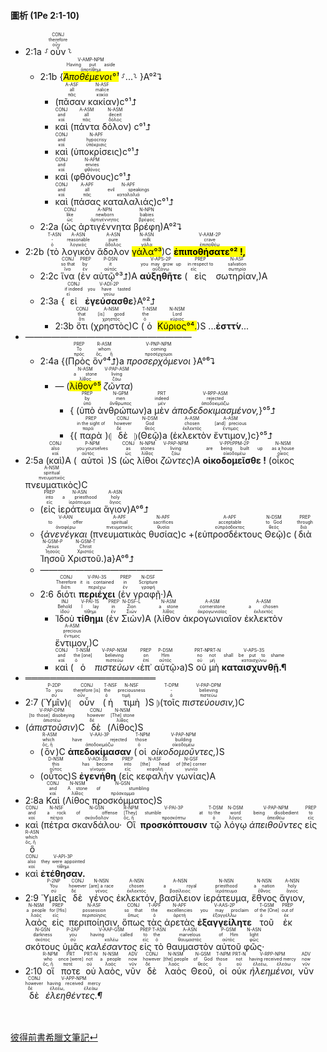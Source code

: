 #### 圖析 (1Pe 2:1-10)
- <rt>2:1a</rt> ⸉<RUBY><ruby><ruby>οὖν<rt>οὖν</rt></ruby><rt>therefore</rt></ruby><rt>CONJ</rt></RUBY>⸊
	- <rt>2:1b</rt> {<RUBY><ruby><ruby><mark><em>Ἀποθέμενοι°¹</em></mark><rt>ἀποτίθημι</rt></ruby><rt>Having put aside</rt></ruby><rt>V-AMP-NPM</rt></RUBY> ⸉...⸊ }A°²⮧
		- (<RUBY><ruby><ruby>πᾶσαν<rt>πᾶς</rt></ruby><rt>all</rt></ruby><rt>A-ASF</rt></RUBY> <RUBY><ruby><ruby>κακίαν<rt>κακία</rt></ruby><rt>malice</rt></ruby><rt>N-ASF</rt></RUBY>)c°¹⮥
		- <RUBY><ruby><ruby>καὶ<rt>καί</rt></ruby><rt>and</rt></ruby><rt>CONJ</rt></RUBY> (<RUBY><ruby><ruby>πάντα<rt>πᾶς</rt></ruby><rt>all</rt></ruby><rt>A-ASM</rt></RUBY> <RUBY><ruby><ruby>δόλον<rt>δόλος</rt></ruby><rt>deceit</rt></ruby><rt>N-ASM</rt></RUBY>) c°¹⮥
		- <RUBY><ruby><ruby>καὶ<rt>καί</rt></ruby><rt>and</rt></ruby><rt>CONJ</rt></RUBY> (<RUBY><ruby><ruby>ὑποκρίσεις<rt>ὑπόκρισις</rt></ruby><rt>hypocrisy</rt></ruby><rt>N-APF</rt></RUBY>)c°¹⮥
		- <RUBY><ruby><ruby>καὶ<rt>καί</rt></ruby><rt>and</rt></ruby><rt>CONJ</rt></RUBY> (<RUBY><ruby><ruby>φθόνους<rt>φθόνος</rt></ruby><rt>envies</rt></ruby><rt>N-APM</rt></RUBY>)c°¹⮥
		- <RUBY><ruby><ruby>καὶ<rt>καί</rt></ruby><rt>and</rt></ruby><rt>CONJ</rt></RUBY> (<RUBY><ruby><ruby>πάσας<rt>πᾶς</rt></ruby><rt>all</rt></ruby><rt>A-APF</rt></RUBY> <RUBY><ruby><ruby>καταλαλιάς<rt>καταλαλιά</rt></ruby><rt>evil speakings</rt></ruby><rt>N-APF</rt></RUBY>)c°¹⮥
	- <rt>2:2a</rt> (<RUBY><ruby><ruby>ὡς<rt>ὡς</rt></ruby><rt>like</rt></ruby><rt>CONJ</rt></RUBY> <RUBY><ruby><ruby>ἀρτιγέννητα<rt>ἀρτιγέννητος</rt></ruby><rt>newborn</rt></ruby><rt>A-NPN</rt></RUBY> <RUBY><ruby><ruby>βρέφη<rt>βρέφος</rt></ruby><rt>babies</rt></ruby><rt>N-NPN</rt></RUBY>)A°²⮧
- <rt>2:2b</rt> (<RUBY><ruby><ruby>τὸ<rt>ὁ</rt></ruby><rt>-</rt></ruby><rt>T-ASN</rt></RUBY> <RUBY><ruby><ruby>λογικὸν<rt>λογικός</rt></ruby><rt>reasonable</rt></ruby><rt>A-ASN</rt></RUBY> <RUBY><ruby><ruby>ἄδολον<rt>ἄδολος</rt></ruby><rt>pure</rt></ruby><rt>A-ASN</rt></RUBY> <RUBY><ruby><ruby><mark>γάλα°³</mark><rt>γάλα</rt></ruby><rt>milk</rt></ruby><rt>N-ASN</rt></RUBY>)C <RUBY><ruby><ruby><mark><strong>ἐπιποθήσατε°² !,</strong></mark><rt>ἐπιποθέω</rt></ruby><rt>crave</rt></ruby><rt>V-AAM-2P</rt></RUBY> 
	- <rt>2:2c</rt> <RUBY><ruby><ruby>ἵνα<rt>ἵνα</rt></ruby><rt>so that</rt></ruby><rt>CONJ</rt></RUBY> (<RUBY><ruby><ruby>ἐν<rt>ἐν</rt></ruby><rt>by</rt></ruby><rt>PREP</rt></RUBY> <RUBY><ruby><ruby>αὐτῷ°³⮥<rt>αὐτός</rt></ruby><rt>it</rt></ruby><rt>P-DSN</rt></RUBY>)A <RUBY><ruby><ruby><strong>αὐξηθῆτε</strong><rt>αὐξάνω</rt></ruby><rt>you may grow up</rt></ruby><rt>V-APS-2P</rt></RUBY> (<RUBY><ruby><ruby>εἰς<rt>εἰς</rt></ruby><rt>in respect to</rt></ruby><rt>PREP</rt></RUBY> <RUBY><ruby><ruby>σωτηρίαν,<rt>σωτηρία</rt></ruby><rt>salvation</rt></ruby><rt>N-ASF</rt></RUBY>)A
	- <rt>2:3a</rt> {<RUBY><ruby><ruby>εἰ<rt>εἰ</rt></ruby><rt>if indeed</rt></ruby><rt>CONJ</rt></RUBY> <RUBY><ruby><ruby><strong>ἐγεύσασθε</strong><rt>γεύω</rt></ruby><rt>you have tasted</rt></ruby><rt>V-ADI-2P</rt></RUBY>}A°²⮥
		- <rt>2:3b</rt> <RUBY><ruby><ruby>ὅτι<rt>ὅτι</rt></ruby><rt>that</rt></ruby><rt>CONJ</rt></RUBY> (<RUBY><ruby><ruby>χρηστὸς<rt>χρηστός</rt></ruby><rt>[is] good</rt></ruby><rt>A-NSM</rt></RUBY>)C (<RUBY><ruby><ruby>ὁ<rt>ὁ</rt></ruby><rt>the</rt></ruby><rt>T-NSM</rt></RUBY> <RUBY><ruby><ruby><mark>Κύριος°⁴.</mark><rt>κύριος</rt></ruby><rt>Lord</rt></ruby><rt>N-NSM</rt></RUBY>)S ...**ἐσττ́ν**...
- ———————————————————
	- <rt>2:4a</rt> {(<RUBY><ruby><ruby>Πρὸς<rt>πρός</rt></ruby><rt>To</rt></ruby><rt>PREP</rt></RUBY> <RUBY><ruby><ruby>ὃν°⁴⮥<rt>ὅς, ἥ</rt></ruby><rt>whom</rt></ruby><rt>R-ASM</rt></RUBY>)a <RUBY><ruby><ruby><em>προσερχόμενοι</em><rt>προσέρχομαι</rt></ruby><rt>coming</rt></ruby><rt>V-PNP-NPM</rt></RUBY> }A°⁶⮧
		- — (<RUBY><ruby><ruby><mark>λίθον°⁵</mark><rt>λίθος</rt></ruby><rt>a stone</rt></ruby><rt>N-ASM</rt></RUBY> <RUBY><ruby><ruby><em>ζῶντα</em><rt>ζάω</rt></ruby><rt>living</rt></ruby><rt>V-PAP-ASM</rt></RUBY>) 
			- { (<RUBY><ruby><ruby>ὑπὸ<rt>ὑπό</rt></ruby><rt>by</rt></ruby><rt>PREP</rt></RUBY> <RUBY><ruby><ruby>ἀνθρώπων<rt>ἄνθρωπος</rt></ruby><rt>men</rt></ruby><rt>N-GPM</rt></RUBY>)a <RUBY><ruby><ruby>μὲν<rt>μέν</rt></ruby><rt>indeed</rt></ruby><rt>PRT</rt></RUBY> <RUBY><ruby><ruby><em>ἀποδεδοκιμασμένον,</em><rt>ἀποδοκιμάζω</rt></ruby><rt>rejected</rt></ruby><rt>V-RPP-ASM</rt></RUBY>}°⁵⮥
			- {(<RUBY><ruby><ruby>παρὰ<rt>παρά</rt></ruby><rt>in the sight of</rt></ruby><rt>PREP</rt></RUBY>)⦇ <RUBY><ruby><ruby>δὲ<rt>δέ</rt></ruby><rt>however</rt></ruby><rt>CONJ</rt></RUBY> ⦈(<RUBY><ruby><ruby>Θεῷ<rt>θεός</rt></ruby><rt>God</rt></ruby><rt>N-DSM</rt></RUBY>)a (<RUBY><ruby><ruby>ἐκλεκτὸν<rt>ἐκλεκτός</rt></ruby><rt>chosen</rt></ruby><rt>A-ASM</rt></RUBY> <RUBY><ruby><ruby>ἔντιμον,<rt>ἔντιμος</rt></ruby><rt>[and] precious</rt></ruby><rt>A-ASM</rt></RUBY>)c}°⁵⮥
- <rt>2:5a</rt> (<RUBY><ruby><ruby>καὶ<rt>καί</rt></ruby><rt>also</rt></ruby><rt>CONJ</rt></RUBY>)A (<RUBY><ruby><ruby>αὐτοὶ<rt>αὐτός</rt></ruby><rt>you yourselves</rt></ruby><rt>P-NPM</rt></RUBY>)S (<RUBY><ruby><ruby>ὡς<rt>ὡς</rt></ruby><rt>as</rt></ruby><rt>CONJ</rt></RUBY> <RUBY><ruby><ruby>λίθοι<rt>λίθος</rt></ruby><rt>stones</rt></ruby><rt>N-NPM</rt></RUBY> <RUBY><ruby><ruby><em>ζῶντες</em><rt>ζάω</rt></ruby><rt>living</rt></ruby><rt>V-PAP-NPM</rt></RUBY>)A <RUBY><ruby><ruby><strong>οἰκοδομεῖσθε !</strong><rt>οἰκοδομέω</rt></ruby><rt>are being built up</rt></ruby><rt>V-PPI⁞PPM-2P</rt></RUBY> (<RUBY><ruby><ruby>οἶκος<rt>οἶκος</rt></ruby><rt>as a house</rt></ruby><rt>N-NSM</rt></RUBY> <RUBY><ruby><ruby>πνευματικὸς<rt>πνευματικός</rt></ruby><rt>spiritual</rt></ruby><rt>A-NSM</rt></RUBY>)C 
	- (<RUBY><ruby><ruby>εἰς<rt>εἰς</rt></ruby><rt>into</rt></ruby><rt>PREP</rt></RUBY> <RUBY><ruby><ruby>ἱεράτευμα<rt>ἱεράτευμα</rt></ruby><rt>a priesthood</rt></ruby><rt>N-ASN</rt></RUBY> <RUBY><ruby><ruby>ἅγιον<rt>ἅγιος</rt></ruby><rt>holy</rt></ruby><rt>A-ASN</rt></RUBY>)A°⁶⮥
	- {<RUBY><ruby><ruby><em>ἀνενέγκαι</em><rt>ἀναφέρω</rt></ruby><rt>to offer</rt></ruby><rt>V-AAN</rt></RUBY> (<RUBY><ruby><ruby>πνευματικὰς<rt>πνευματικός</rt></ruby><rt>spiritual</rt></ruby><rt>A-APF</rt></RUBY> <RUBY><ruby><ruby>θυσίας<rt>θυσία</rt></ruby><rt>sacrifices</rt></ruby><rt>N-APF</rt></RUBY>)c +(<RUBY><ruby><ruby>εὐπροσδέκτους<rt>εὐπρόσδεκτος</rt></ruby><rt>acceptable</rt></ruby><rt>A-APF</rt></RUBY> <RUBY><ruby><ruby>Θεῷ<rt>θεός</rt></ruby><rt>to God</rt></ruby><rt>N-DSM</rt></RUBY>)c (<RUBY><ruby><ruby>διὰ<rt>διά</rt></ruby><rt>through</rt></ruby><rt>PREP</rt></RUBY> <RUBY><ruby><ruby>Ἰησοῦ<rt>Ἰησοῦς</rt></ruby><rt>Jesus</rt></ruby><rt>N-GSM-P</rt></RUBY> <RUBY><ruby><ruby>Χριστοῦ.<rt>Χριστός</rt></ruby><rt>Christ</rt></ruby><rt>N-GSM-T</rt></RUBY>)a}A°⁶⮥ 
	- ——————————————
	- <rt>2:6</rt> <RUBY><ruby><ruby>διότι<rt>διότι</rt></ruby><rt>Therefore</rt></ruby><rt>CONJ</rt></RUBY> <RUBY><ruby><ruby><strong>περιέχει</strong><rt>περιέχω</rt></ruby><rt>it is contained</rt></ruby><rt>V-PAI-3S</rt></RUBY> (<RUBY><ruby><ruby>ἐν<rt>ἐν</rt></ruby><rt>in</rt></ruby><rt>PREP</rt></RUBY> <RUBY><ruby><ruby>γραφῇ·<rt>γραφή</rt></ruby><rt>Scripture</rt></ruby><rt>N-DSF</rt></RUBY>)A
		- <RUBY><ruby><ruby>Ἰδοὺ<rt>ἰδού</rt></ruby><rt>Behold</rt></ruby><rt>INJ</rt></RUBY> <RUBY><ruby><ruby><strong>τίθημι</strong><rt>τίθημι</rt></ruby><rt>I lay</rt></ruby><rt>V-PAI-1S</rt></RUBY> (<RUBY><ruby><ruby>ἐν<rt>ἐν</rt></ruby><rt>in</rt></ruby><rt>PREP</rt></RUBY> <RUBY><ruby><ruby>Σιὼν<rt>Σιών</rt></ruby><rt>Zion</rt></ruby><rt>N-DSF-L</rt></RUBY>)A (<RUBY><ruby><ruby>λίθον<rt>λίθος</rt></ruby><rt>a stone</rt></ruby><rt>N-ASM</rt></RUBY> <RUBY><ruby><ruby>ἀκρογωνιαῖον<rt>ἀκρογωνιαῖος</rt></ruby><rt>cornerstone</rt></ruby><rt>A-ASM</rt></RUBY> <RUBY><ruby><ruby>ἐκλεκτὸν<rt>ἐκλεκτός</rt></ruby><rt>a chosen</rt></ruby><rt>A-ASM</rt></RUBY> <RUBY><ruby><ruby>ἔντιμον,<rt>ἔντιμος</rt></ruby><rt>precious</rt></ruby><rt>A-ASM</rt></RUBY>)C
		- <RUBY><ruby><ruby>καὶ<rt>καί</rt></ruby><rt>and</rt></ruby><rt>CONJ</rt></RUBY> (<RUBY><ruby><ruby>ὁ<rt>ὁ</rt></ruby><rt>the [one]</rt></ruby><rt>T-NSM</rt></RUBY> <RUBY><ruby><ruby><em>πιστεύων</em><rt>πιστεύω</rt></ruby><rt>believing</rt></ruby><rt>V-PAP-NSM</rt></RUBY> ‹<RUBY><ruby><ruby>ἐπ᾽<rt>ἐπί</rt></ruby><rt>on</rt></ruby><rt>PREP</rt></RUBY> <RUBY><ruby><ruby>αὐτῷ<rt>αὐτός</rt></ruby><rt>Him</rt></ruby><rt>P-DSM</rt></RUBY>›a)S <RUBY><ruby><ruby>οὐ<rt>οὐ</rt></ruby><rt>no</rt></ruby><rt>PRT-N</rt></RUBY> <RUBY><ruby><ruby>μὴ<rt>μή</rt></ruby><rt>not</rt></ruby><rt>PRT-N</rt></RUBY> <RUBY><ruby><ruby><strong>καταισχυνθῇ.¶</strong><rt>καταισχύνω</rt></ruby><rt>shall be put to shame</rt></ruby><rt>V-APS-3S</rt></RUBY>
- ═════════════════════
- <rt>2:7</rt> (<RUBY><ruby><ruby>Ὑμῖν<rt>σύ</rt></ruby><rt>To you</rt></ruby><rt>P-2DP</rt></RUBY>)⦇ <RUBY><ruby><ruby>οὖν<rt>οὖν</rt></ruby><rt>therefore [is]</rt></ruby><rt>CONJ</rt></RUBY> (<RUBY><ruby><ruby>ἡ<rt>ὁ</rt></ruby><rt>the</rt></ruby><rt>T-NSF</rt></RUBY> <RUBY><ruby><ruby>τιμὴ<rt>τιμή</rt></ruby><rt>preciousness</rt></ruby><rt>N-NSF</rt></RUBY>)S ⦈(<RUBY><ruby><ruby>τοῖς<rt>ὁ</rt></ruby><rt>-</rt></ruby><rt>T-DPM</rt></RUBY> <RUBY><ruby><ruby><em>πιστεύουσιν,</em><rt>πιστεύω</rt></ruby><rt>believing</rt></ruby><rt>V-PAP-DPM</rt></RUBY>)C 
- (<RUBY><ruby><ruby><em>ἀπιστοῦσιν</em><rt>ἀπιστέω</rt></ruby><rt>[to those] disobeying</rt></ruby><rt>V-PAP-DPM</rt></RUBY>)C <RUBY><ruby><ruby>δὲ<rt>δέ</rt></ruby><rt>however</rt></ruby><rt>CONJ</rt></RUBY> (<RUBY><ruby><ruby>Λίθος<rt>λίθος</rt></ruby><rt>[The] stone</rt></ruby><rt>N-NSM</rt></RUBY>)S 
	- (<RUBY><ruby><ruby>ὃν<rt>ὅς, ἥ</rt></ruby><rt>which</rt></ruby><rt>R-ASM</rt></RUBY>)C <RUBY><ruby><ruby><strong>ἀπεδοκίμασαν</strong><rt>ἀποδοκιμάζω</rt></ruby><rt>have rejected</rt></ruby><rt>V-AAI-3P</rt></RUBY> (<RUBY><ruby><ruby>οἱ<rt>ὁ</rt></ruby><rt>those</rt></ruby><rt>T-NPM</rt></RUBY> <RUBY><ruby><ruby><em>οἰκοδομοῦντες,</em><rt>οἰκοδομέω</rt></ruby><rt>building</rt></ruby><rt>V-PAP-NPM</rt></RUBY>)S 
	- (<RUBY><ruby><ruby>οὗτος<rt>οὗτος</rt></ruby><rt>this</rt></ruby><rt>D-NSM</rt></RUBY>)S <RUBY><ruby><ruby><strong>ἐγενήθη</strong><rt>γίνομαι</rt></ruby><rt>has become</rt></ruby><rt>V-AOI-3S</rt></RUBY> (<RUBY><ruby><ruby>εἰς<rt>εἰς</rt></ruby><rt>into</rt></ruby><rt>PREP</rt></RUBY> <RUBY><ruby><ruby>κεφαλὴν<rt>κεφαλή</rt></ruby><rt>[the] head</rt></ruby><rt>N-ASF</rt></RUBY> <RUBY><ruby><ruby>γωνίας<rt>γωνία</rt></ruby><rt>of [the] corner</rt></ruby><rt>N-GSF</rt></RUBY>)A
- <rt>2:8a</rt> <RUBY><ruby><ruby>Καὶ<rt>καί</rt></ruby><rt>and</rt></ruby><rt>CONJ</rt></RUBY> (<RUBY><ruby><ruby>Λίθος<rt>λίθος</rt></ruby><rt>A stone</rt></ruby><rt>N-NSM</rt></RUBY> <RUBY><ruby><ruby>προσκόμματος<rt>πρόσκομμα</rt></ruby><rt>of stumbling</rt></ruby><rt>N-GSN</rt></RUBY>)S
- <RUBY><ruby><ruby>καὶ<rt>καί</rt></ruby><rt>and</rt></ruby><rt>CONJ</rt></RUBY> (<RUBY><ruby><ruby>πέτρα<rt>πέτρα</rt></ruby><rt>a rock</rt></ruby><rt>N-NSF</rt></RUBY> <RUBY><ruby><ruby>σκανδάλου·<rt>σκάνδαλον</rt></ruby><rt>of offense</rt></ruby><rt>N-GSN</rt></RUBY> <RUBY><ruby><ruby>Οἳ<rt>ὅς, ἥ</rt></ruby><rt>[They]</rt></ruby><rt>R-NPM</rt></RUBY> <RUBY><ruby><ruby><strong>προσκόπτουσιν</strong><rt>προσκόπτω</rt></ruby><rt>stumble at</rt></ruby><rt>V-PAI-3P</rt></RUBY> <RUBY><ruby><ruby>τῷ<rt>ὁ</rt></ruby><rt>to the</rt></ruby><rt>T-DSM</rt></RUBY> <RUBY><ruby><ruby>λόγῳ<rt>λόγος</rt></ruby><rt>word</rt></ruby><rt>N-DSM</rt></RUBY> <RUBY><ruby><ruby><em>ἀπειθοῦντες</em><rt>ἀπειθέω</rt></ruby><rt>being disobedient</rt></ruby><rt>V-PAP-NPM</rt></RUBY> <RUBY><ruby><ruby>εἰς<rt>εἰς</rt></ruby><rt>to</rt></ruby><rt>PREP</rt></RUBY> <RUBY><ruby><ruby>ὃ<rt>ὅς, ἥ</rt></ruby><rt>which</rt></ruby><rt>R-ASN</rt></RUBY> 
- <RUBY><ruby><ruby>καὶ<rt>καί</rt></ruby><rt>also</rt></ruby><rt>CONJ</rt></RUBY> <RUBY><ruby><ruby><strong>ἐτέθησαν.</strong><rt>τίθημι</rt></ruby><rt>they were appointed</rt></ruby><rt>V-API-3P</rt></RUBY> 
- <rt>2:9</rt> <RUBY><ruby><ruby>Ὑμεῖς<rt>σύ</rt></ruby><rt>You</rt></ruby><rt>P-2NP</rt></RUBY> <RUBY><ruby><ruby>δὲ<rt>δέ</rt></ruby><rt>however</rt></ruby><rt>CONJ</rt></RUBY> <RUBY><ruby><ruby>γένος<rt>γένος</rt></ruby><rt>[are] a race</rt></ruby><rt>N-NSN</rt></RUBY> <RUBY><ruby><ruby>ἐκλεκτόν,<rt>ἐκλεκτός</rt></ruby><rt>chosen</rt></ruby><rt>A-NSN</rt></RUBY> <RUBY><ruby><ruby>βασίλειον<rt>βασίλειος</rt></ruby><rt>a royal</rt></ruby><rt>A-NSN</rt></RUBY> <RUBY><ruby><ruby>ἱεράτευμα,<rt>ἱεράτευμα</rt></ruby><rt>priesthood</rt></ruby><rt>N-NSN</rt></RUBY> <RUBY><ruby><ruby>ἔθνος<rt>ἔθνος</rt></ruby><rt>a nation</rt></ruby><rt>N-NSN</rt></RUBY> <RUBY><ruby><ruby>ἅγιον,<rt>ἅγιος</rt></ruby><rt>holy</rt></ruby><rt>A-NSN</rt></RUBY> <RUBY><ruby><ruby>λαὸς<rt>λαός</rt></ruby><rt>a people</rt></ruby><rt>N-NSM</rt></RUBY> <RUBY><ruby><ruby>εἰς<rt>εἰς</rt></ruby><rt>for [His]</rt></ruby><rt>PREP</rt></RUBY> <RUBY><ruby><ruby>περιποίησιν,<rt>περιποίησις</rt></ruby><rt>possession</rt></ruby><rt>N-ASF</rt></RUBY> <RUBY><ruby><ruby>ὅπως<rt>ὅπως</rt></ruby><rt>so that</rt></ruby><rt>CONJ</rt></RUBY> <RUBY><ruby><ruby>τὰς<rt>ὁ</rt></ruby><rt>the</rt></ruby><rt>T-APF</rt></RUBY> <RUBY><ruby><ruby>ἀρετὰς<rt>ἀρετή</rt></ruby><rt>excellencies</rt></ruby><rt>N-APF</rt></RUBY> <RUBY><ruby><ruby><strong>ἐξαγγείλητε</strong><rt>ἐξαγγέλλω</rt></ruby><rt>you may proclaim</rt></ruby><rt>V-AAS-2P</rt></RUBY> <RUBY><ruby><ruby>τοῦ<rt>ὁ</rt></ruby><rt>of the [One]</rt></ruby><rt>T-GSM</rt></RUBY> <RUBY><ruby><ruby>ἐκ<rt>ἐκ</rt></ruby><rt>out of</rt></ruby><rt>PREP</rt></RUBY> <RUBY><ruby><ruby>σκότους<rt>σκότος</rt></ruby><rt>darkness</rt></ruby><rt>N-GSN</rt></RUBY> <RUBY><ruby><ruby>ὑμᾶς<rt>σύ</rt></ruby><rt>you</rt></ruby><rt>P-2AP</rt></RUBY> <RUBY><ruby><ruby><em>καλέσαντος</em><rt>καλέω</rt></ruby><rt>having called</rt></ruby><rt>V-AAP-GSM</rt></RUBY> <RUBY><ruby><ruby>εἰς<rt>εἰς</rt></ruby><rt>to</rt></ruby><rt>PREP</rt></RUBY> <RUBY><ruby><ruby>τὸ<rt>ὁ</rt></ruby><rt>the</rt></ruby><rt>T-ASN</rt></RUBY> <RUBY><ruby><ruby>θαυμαστὸν<rt>θαυμαστός</rt></ruby><rt>marvelous</rt></ruby><rt>A-ASN</rt></RUBY> <RUBY><ruby><ruby>αὐτοῦ<rt>αὐτός</rt></ruby><rt>of Him</rt></ruby><rt>P-GSM</rt></RUBY> <RUBY><ruby><ruby>φῶς·<rt>φῶς</rt></ruby><rt>light</rt></ruby><rt>N-ASN</rt></RUBY> 
- <rt>2:10</rt> <RUBY><ruby><ruby>οἵ<rt>ὅς, ἥ</rt></ruby><rt>who</rt></ruby><rt>R-NPM</rt></RUBY> <RUBY><ruby><ruby>ποτε<rt>ποτέ</rt></ruby><rt>once [were]</rt></ruby><rt>PRT</rt></RUBY> <RUBY><ruby><ruby>οὐ<rt>οὐ</rt></ruby><rt>not</rt></ruby><rt>PRT-N</rt></RUBY> <RUBY><ruby><ruby>λαὸς,<rt>λαός</rt></ruby><rt>a people</rt></ruby><rt>N-NSM</rt></RUBY> <RUBY><ruby><ruby>νῦν<rt>νῦν</rt></ruby><rt>now</rt></ruby><rt>ADV</rt></RUBY> <RUBY><ruby><ruby>δὲ<rt>δέ</rt></ruby><rt>however</rt></ruby><rt>CONJ</rt></RUBY> <RUBY><ruby><ruby>λαὸς<rt>λαός</rt></ruby><rt>[the] people</rt></ruby><rt>N-NSM</rt></RUBY> <RUBY><ruby><ruby>Θεοῦ,<rt>θεός</rt></ruby><rt>of God</rt></ruby><rt>N-GSM</rt></RUBY> <RUBY><ruby><ruby>οἱ<rt>ὁ</rt></ruby><rt>those</rt></ruby><rt>T-NPM</rt></RUBY> <RUBY><ruby><ruby>οὐκ<rt>οὐ</rt></ruby><rt>not</rt></ruby><rt>PRT-N</rt></RUBY> <RUBY><ruby><ruby><em>ἠλεημένοι,</em><rt>ἐλεέω, ἐλεάω</rt></ruby><rt>having received mercy</rt></ruby><rt>V-RPP-NPM</rt></RUBY> <RUBY><ruby><ruby>νῦν<rt>νῦν</rt></ruby><rt>now</rt></ruby><rt>ADV</rt></RUBY> <RUBY><ruby><ruby>δὲ<rt>δέ</rt></ruby><rt>however</rt></ruby><rt>CONJ</rt></RUBY> <RUBY><ruby><ruby><em>ἐλεηθέντες.¶</em><rt>ἐλεέω, ἐλεάω</rt></ruby><rt>having received mercy</rt></ruby><rt>V-APP-NPM</rt></RUBY></br></br></br> 

[彼得前書希臘文筆記↵](1Peter-Notes.md)